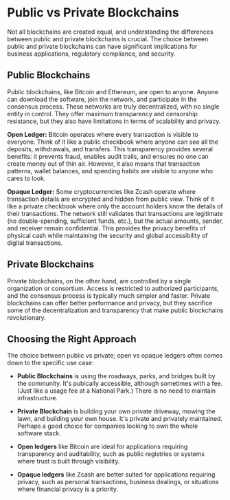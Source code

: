 # Public vs Private Blockchains

Not all blockchains are created equal, and understanding the differences between public and private blockchains is crucial. The choice between public and private blockchains can have significant implications for business applications, regulatory compliance, and security.

## Public Blockchains

Public blockchains, like Bitcoin and Ethereum, are open to anyone. Anyone can download the software, join the network, and participate in the consensus process. These networks are truly decentralized, with no single entity in control. They offer maximum transparency and censorship resistance, but they also have limitations in terms of scalability and privacy.

**Open Ledger:** Bitcoin operates where every transaction is visible to everyone. Think of it like a public checkbook where anyone can see all the deposits, withdrawals, and transfers. This transparency provides several benefits: it prevents fraud, enables audit trails, and ensures no one can create money out of thin air. However, it also means that transaction patterns, wallet balances, and spending habits are visible to anyone who cares to look.

**Opaque Ledger:** Some cryptocurrencies like Zcash operate where transaction details are encrypted and hidden from public view. Think of it like a private checkbook where only the account holders know the details of their transactions. The network still validates that transactions are legitimate (no double-spending, sufficient funds, etc.), but the actual amounts, sender, and receiver remain confidential. This provides the privacy benefits of physical cash while maintaining the security and global accessibility of digital transactions.

## Private Blockchains

Private blockchains, on the other hand, are controlled by a single organization or consortium. Access is restricted to authorized participants, and the consensus process is typically much simpler and faster. Private blockchains can offer better performance and privacy, but they sacrifice some of the decentralization and transparency that make public blockchains revolutionary.

## Choosing the Right Approach

The choice between public vs private; open vs opaque ledgers often comes down to the specific use case:

- **Public Blockchains** is using the roadways, parks, and bridges built by the community. It's pubically accessible, although sometimes with a fee. (Just like a usage fee at a National Park.) There is no need to maintain infrastructure.

- **Private Blockchain** is building your own private driveway, mowing the lawn, and building your own house. It's private and privately maintained. Perhaps a good choice for companies looking to own the whole software stack.

- **Open ledgers** like Bitcoin are ideal for applications requiring transparency and auditability, such as public registries or systems where trust is built through visibility.

- **Opaque ledgers** like Zcash are better suited for applications requiring privacy, such as personal transactions, business dealings, or situations where financial privacy is a priority.
